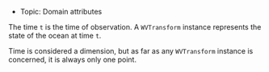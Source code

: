 - Topic: Domain attributes

The time `t` is the time of observation. A `WVTransform` instance represents the state of the ocean at time `t`. 

Time is considered a dimension, but as far as any `WVTransform` instance is concerned, it is always only one point.
